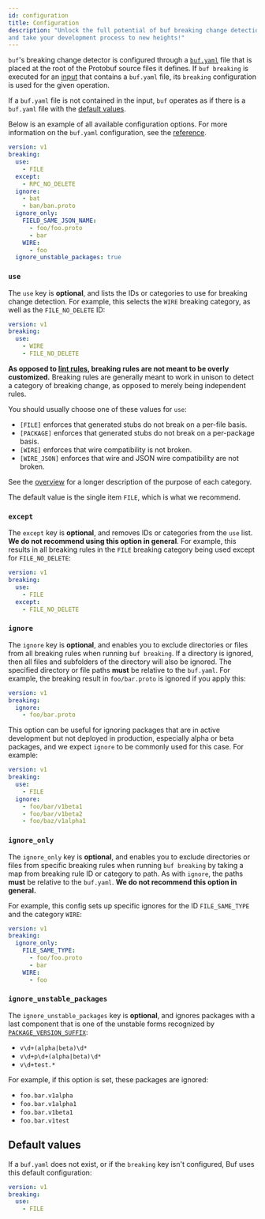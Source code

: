 ```yaml
---
id: configuration
title: Configuration
description: "Unlock the full potential of buf breaking change detection with this easy-to-follow configuration guide
and take your development process to new heights!"
---
```


`buf`'s breaking change detector is configured through a
[`buf.yaml`](../../configuration/v1/buf-yaml.md) file that is placed at the root of
the Protobuf source files it defines. If `buf breaking` is executed for an
[input](../other/inputs.md) that contains a `buf.yaml` file, its `breaking`
configuration is used for the given operation.

If a `buf.yaml` file is not contained in the input, `buf` operates as if there
is a `buf.yaml` file with the [default values](#default-values).

Below is an example of all available configuration options. For more information
on the `buf.yaml` configuration, see the
[reference](../../configuration/v1/buf-yaml.md).

```yaml title="buf.yaml"
version: v1
breaking:
  use:
    - FILE
  except:
    - RPC_NO_DELETE
  ignore:
    - bat
    - ban/ban.proto
  ignore_only:
    FIELD_SAME_JSON_NAME:
      - foo/foo.proto
      - bar
    WIRE:
      - foo
  ignore_unstable_packages: true
```

### `use`

The `use` key is **optional**, and lists the IDs or categories to use for
breaking change detection. For example, this selects the `WIRE` breaking
category, as well as the `FILE_NO_DELETE` ID:

```yaml title="buf.yaml"
version: v1
breaking:
  use:
    - WIRE
    - FILE_NO_DELETE
```

**As opposed to [lint rules](../lint/reference/rules), breaking rules are not meant to
be overly customized.** Breaking rules are generally meant to work in unison to
detect a category of breaking change, as opposed to merely being independent
rules.

You should usually choose one of these values for `use`:

- `[FILE]` enforces that generated stubs do not break on a per-file basis.
- `[PACKAGE]` enforces that generated stubs do not break on a per-package basis.
- `[WIRE]` enforces that wire compatibility is not broken.
- `[WIRE_JSON]` enforces that wire and JSON wire compatibility are not broken.

See the [overview](explanation.md) for a longer description of the purpose of each
category.

The default value is the single item `FILE`, which is what we recommend.

### `except`

The `except` key is **optional**, and removes IDs or categories from the `use`
list. **We do not recommend using this option in general**. For example, this
results in all breaking rules in the `FILE` breaking category being used except
for `FILE_NO_DELETE`:

```yaml title="buf.yaml"
version: v1
breaking:
  use:
    - FILE
  except:
    - FILE_NO_DELETE
```

### `ignore`

The `ignore` key is **optional**, and enables you to exclude directories or
files from all breaking rules when running `buf breaking`. If a directory is ignored,
then all files and subfolders of the directory will also be ignored. The specified
directory or file paths **must** be relative to the `buf.yaml`. For example, the
breaking result in `foo/bar.proto` is ignored if you apply this:

```yaml title="buf.yaml"
version: v1
breaking:
  ignore:
    - foo/bar.proto
```

This option can be useful for ignoring packages that are in active development
but not deployed in production, especially alpha or beta packages, and we expect
`ignore` to be commonly used for this case. For example:

```yaml title="buf.yaml"
version: v1
breaking:
  use:
    - FILE
  ignore:
    - foo/bar/v1beta1
    - foo/bar/v1beta2
    - foo/baz/v1alpha1
```

### `ignore_only`

The `ignore_only` key is **optional**, and enables you to exclude directories or
files from specific breaking rules when running `buf breaking` by taking a map
from breaking rule ID or category to path. As with `ignore`, the paths **must**
be relative to the `buf.yaml`. **We do not recommend this option in general.**

For example, this config sets up specific ignores for the ID `FILE_SAME_TYPE`
and the category `WIRE`:

```yaml title="buf.yaml"
version: v1
breaking:
  ignore_only:
    FILE_SAME_TYPE:
      - foo/foo.proto
      - bar
    WIRE:
      - foo
```

### `ignore_unstable_packages`

The `ignore_unstable_packages` key is **optional**, and ignores packages with a
last component that is one of the unstable forms recognized by
[`PACKAGE_VERSION_SUFFIX`](../lint/reference/rules#package_version_suffix):

- `v\d+(alpha|beta)\d*`
- `v\d+p\d+(alpha|beta)\d*`
- `v\d+test.*`

For example, if this option is set, these packages are ignored:

- `foo.bar.v1alpha`
- `foo.bar.v1alpha1`
- `foo.bar.v1beta1`
- `foo.bar.v1test`

## Default values

If a `buf.yaml` does not exist, or if the `breaking` key isn't configured, Buf
uses this default configuration:

```yaml title="buf.yaml"
version: v1
breaking:
  use:
    - FILE
```
